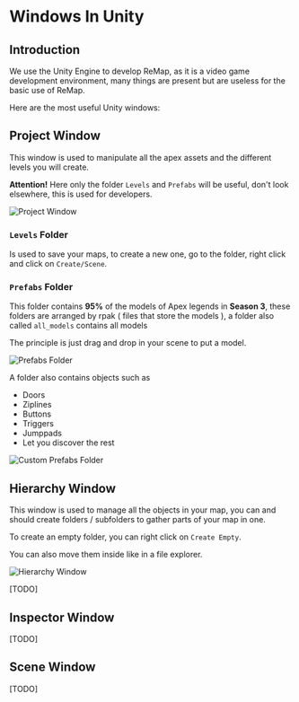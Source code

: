 
# Windows In Unity

## Introduction
We use the Unity Engine to develop ReMap, as it is a video game development environment, many things are present but are useless for the basic use of ReMap.

Here are the most useful Unity windows:

## Project Window

This window is used to manipulate all the apex assets and the different levels you will create.

**Attention!** Here only the folder `Levels` and `Prefabs` will be useful, don't look elsewhere, this is used for developers.

![Project Window](/Resources/Documentation/unity-windows/project-window.png)

### `Levels` Folder
Is used to save your maps, to create a new one, go to the folder, right click and click on `Create/Scene`.

### `Prefabs` Folder

This folder contains **95%** of the models of Apex legends in **Season 3**, these folders are arranged by rpak ( files that store the models ), a folder also called `all_models` contains all models

The principle is just drag and drop in your scene to put a model.

![Prefabs Folder](/Resources/Documentation/unity-windows/project-window-prefabs.png)

A folder also contains objects such as
* Doors
* Ziplines
* Buttons
* Triggers
* Jumppads
* Let you discover the rest

![Custom Prefabs Folder](/Resources/Documentation/unity-windows/project-window-prefabs-custom.png)


## Hierarchy Window

This window is used to manage all the objects in your map, you can and should create folders / subfolders to gather parts of your map in one.

To create an empty folder, you can right click on `Create Empty`.

You can also move them inside like in a file explorer.

![Hierarchy Window](/Resources/Documentation/unity-windows/hierarchy-window.png)

[TODO]


## Inspector Window
[TODO]


## Scene Window
[TODO]

